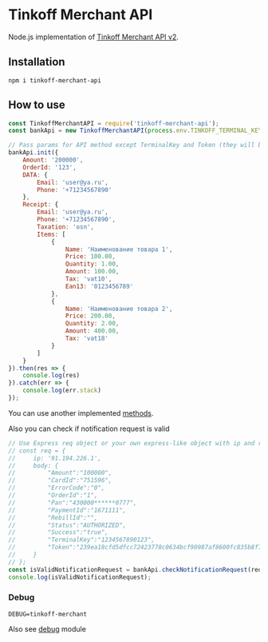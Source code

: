 # Tinkoff Merchant API

Node.js implementation of [Tinkoff Merchant API v2](https://oplata.tinkoff.ru/documentation/).

## Installation

```
npm i tinkoff-merchant-api
```

## How to use

```js
const TinkoffMerchantAPI = require('tinkoff-merchant-api');
const bankApi = new TinkoffMerchantAPI(process.env.TINKOFF_TERMINAL_KEY, process.env.TINKOFF_SECRET_KEY);

// Pass params for API method except TerminalKey and Token (they will be added automatically)
bankApi.init({
    Amount: '200000',
    OrderId: '123',
    DATA: {
        Email: 'user@ya.ru',
        Phone: '+71234567890'
    },
    Receipt: {
        Email: 'user@ya.ru',
        Phone: '+71234567890',
        Taxation: 'osn',
        Items: [
            {
                Name: 'Наименование товара 1',
                Price: 100.00,
                Quantity: 1.00,
                Amount: 100.00,
                Tax: 'vat10',
                Ean13: '0123456789'
            },
            {
                Name: 'Наименование товара 2',
                Price: 200.00,
                Quantity: 2.00,
                Amount: 400.00,
                Tax: 'vat18'
            }
        ]
    }
}).then(res => {
    console.log(res)
}).catch(err => {
    console.log(err.stack)
});
```

You can use another implemented [methods](index.js).

Also you can check if notification request is valid

```js
// Use Express req object or your own express-like object with ip and request params:
// const req = {
//     ip: '91.194.226.1',
//     body: {
//         "Amount":"100000",
//         "CardId":"751596",
//         "ErrorCode":"0",
//         "OrderId":"1",
//         "Pan":"430000******0777",
//         "PaymentId":"1671111",
//         "RebillId":"",
//         "Status":"AUTHORIZED",
//         "Success":"true",
//         "TerminalKey":"1234567890123",
//         "Token":"239ea18cfd5dfcc72423778c0634bcf90987af8600fc835b8f7d7657cc95c69b"
//     }
// };
const isValidNotificationRequest = bankApi.checkNotificationRequest(req).success;
console.log(isValidNotificationRequest);
```
### Debug
```
DEBUG=tinkoff-merchant
```
Also see [debug](https://www.npmjs.com/package/debug) module